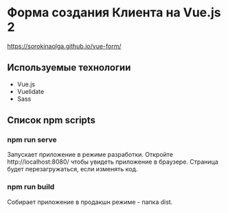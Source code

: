 # Форма создания Клиента на Vue.js 2

https://sorokinaolga.github.io/vue-form/

## Используемые технологии

- Vue.js
- Vuelidate
- Sass

## Список npm scripts

### npm run serve

Запускает приложение в режиме разработки.
Откройте http://localhost:8080/ чтобы увидеть приложение в браузере.
Страница будет перезагружаться, если изменять код.

### npm run build

Собирает приложение в продакшн режиме - папка dist.
